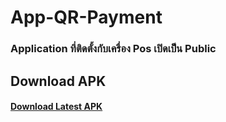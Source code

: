 # App-QR-Payment

### Application ที่ติดตั้งกับเครื่อง Pos เปิดเป็น Public

## Download APK
#### [Download Latest APK](https://github.com/khonkaen-hospital/App-QR-Payment/releases/latest/download/App-QR-Payment.apk)
